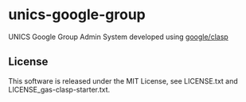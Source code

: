 # unics-google-group
UNICS Google Group Admin System developed using [google/clasp](https://github.com/google/clasp)

## License
This software is released under the MIT License, see LICENSE.txt and LICENSE_gas-clasp-starter.txt.
